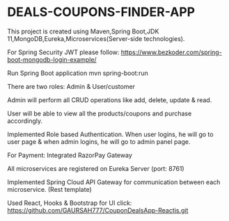 # DEALS-COUPONS-FINDER-APP
This project is created using Maven,Spring Boot,JDK 11,MongoDB,Eureka,Microservices(Server-side technologies).

For Spring Security JWT please follow: https://www.bezkoder.com/spring-boot-mongodb-login-example/

Run Spring Boot application
mvn spring-boot:run

There are two roles: Admin & User/customer

Admin will perform all CRUD operations like add, delete, update & read.

User will be able to view all the products/coupons and purchase accordingly.


Implemented Role based Authentication. When user logins, he will go to user page & when admin logins, he will go to admin panel page.

For Payment: Integrated RazorPay Gateway

All microservices are registered on Eureka Server (port: 8761)

Implemented Spring Cloud API Gateway for communication between each microservice. (Rest template)

Used React, Hooks & Bootstrap for UI click: https://github.com/GAURSAH777/CouponDealsApp-Reactjs.git
